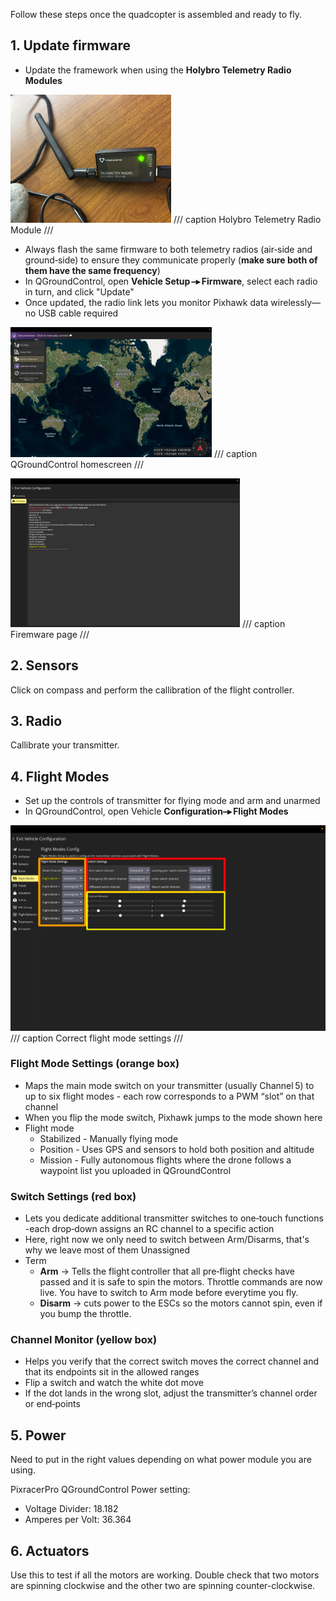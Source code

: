 Follow these steps once the quadcopter is assembled and ready to fly.

## 1. Update firmware

* Update the framework when using the **Holybro Telemetry Radio Modules**

![QGC](../assets/Picture6.png)
/// caption
Holybro Telemetry Radio Module
///

* Always flash the same firmware to both telemetry radios (air‑side and ground‑side) to ensure they communicate properly (**make sure both of them have the same frequency**)
* In QGroundControl, open **Vehicle Setup –▸ Firmware**, select each radio in turn, and click "Update"
* Once updated, the radio link lets you monitor Pixhawk data wirelessly—no USB cable required

![QGC](../assets/Picture7.png)
/// caption
QGroundControl homescreen
///

![QGC](../assets/Picture8.png)
/// caption
Firemware page
///

## 2. Sensors

Click on compass and perform the callibration of the flight controller.

## 3. Radio

Callibrate your transmitter.

## 4. Flight Modes

* Set up the controls of transmitter for flying mode and arm and unarmed
* In QGroundControl, open Vehicle **Configuration–▸ Flight Modes**

![QGC](../assets/Picture9.png)
/// caption
Correct flight mode settings
///

### Flight Mode Settings (orange box)
* Maps the main mode switch on your transmitter (usually Channel 5) to up to six flight modes - each row corresponds to a PWM “slot” on that channel
* When you flip the mode switch, Pixhawk jumps to the mode shown here
* Flight mode
    * Stabilized - Manually flying mode
    * Position - Uses GPS and sensors to hold both position and altitude
    * Mission - Fully autonomous flights where the drone follows a waypoint list you uploaded in QGroundControl

### Switch Settings (red box)
* Lets you dedicate additional transmitter switches to one‑touch functions -each drop‑down assigns an RC channel to a specific action
* Here, right now we only need to switch between Arm/Disarms, that's why we leave most of them Unassigned
* Term  
    * **Arm** -> Tells the flight controller that all pre‑flight checks have passed and it is safe to spin the motors. Throttle commands are now live. You have to switch to Arm mode before everytime you fly. 
    * **Disarm** -> cuts power to the ESCs so the motors cannot spin, even if you bump the throttle.

### Channel Monitor (yellow box)
* Helps you verify that the correct switch moves the correct channel and that its endpoints sit in the allowed ranges
* Flip a switch and watch the white dot move
* If the dot lands in the wrong slot, adjust the transmitter’s channel order or end‑points

## 5. Power

Need to put in the right values depending on what power module you are using.

PixracerPro QGroundControl Power setting:

- Voltage Divider: 18.182
- Amperes per Volt: 36.364

## 6. Actuators

Use this to test if all the motors are working. Double check that two motors are spinning clockwise and the other two are spinning counter-clockwise. 